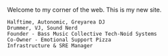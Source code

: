 Welcome to my corner of the web.  This is my new site.
                       
    Halftime, Autonomic, Greyarea DJ
    Drummer, VJ, Sound Nerd
    Founder - Bass Music Collective Tech-Noid Systems
    Co-Owner - Emotional Support Pizza
    Infrastructure & SRE Manager
